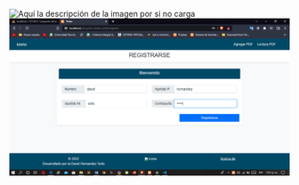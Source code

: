 <!-- <h2>Lector de pdfs Text to Speech </h2>

<p> #Proyecto realizado en PHP, JS, PDF.JS, HTML5, CSS3, BOOTSTRAP, FONT AWESOME. </p>

<h3>Sección 1 .- "Registro y Loging"</h3>
![Registro de usuarios administradores de pdfs]
(https://github.com/DavidHernandezSolis/lector-pdfs/blob/main/seccion2img2.png?)
<br>
![Registro de usuarios administradores de pdfs](https://github.com/DavidHernandezSolis/lector-pdfs/blob/main/seccion2img2.png)

<h3>Sección 2 .- "Gestión de Pdf"</h3>
![Gestión de Pdf](https://github.com/DavidHernandezSolis/lector-pdfs/blob/main/seccion3img1.png)
<br>
![Gestión de Pdf](https://github.com/DavidHernandezSolis/lector-pdfs/blob/main/seccion3img2.png)

<h3>Sección 3 .- "Lectura de pdf"</h3>
![Lectura de pdf de texto a voz](https://github.com/DavidHernandezSolis/lector-pdfs/blob/main/seccion1img1.png)
<br>
![Lectura de pdf de texto a voz](https://github.com/DavidHernandezSolis/lector-pdfs/blob/main/seccion1img2.png)

<h3>Comandos de voz Asitente "Luna"</h3>
<ul>
<li>
luna ayuda
</li>
<li>
luna comandos
</li>
<li>
luna opciones
</li>
</ul>
 -->
![Aquí la descripción de la imagen por si no carga](https://raw.githubusercontent.com/parzibyte/WaterPy/master/assets/ImagenV1.png)
![Registro de usuarios administradores de pdfs](https://github.com/DavidHernandezSolis/lector-pdfs/blob/main/seccion2img2.png)